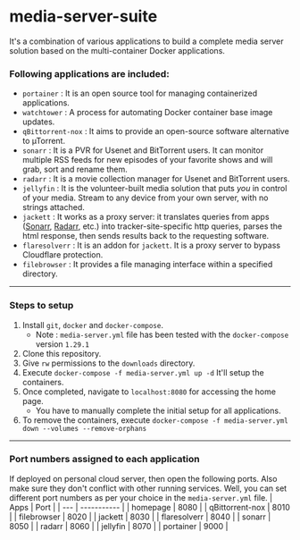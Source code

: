 # media-server-suite
It's a combination of various applications to build a complete media server solution based on the multi-container Docker applications.

### Following applications are included:
- `portainer` : It is an open source tool for managing containerized applications.
- `watchtower` : A process for automating Docker container base image updates.
- `qBittorrent-nox` :  It aims to provide an open-source software alternative to µTorrent.
- `sonarr` : It is a PVR for Usenet and BitTorrent users. It can monitor multiple RSS feeds for new episodes of your favorite shows and will grab, sort and rename them.
- `radarr` :  It is a movie collection manager for Usenet and BitTorrent users.
- `jellyfin` :  It is the volunteer-built media solution that puts _you_ in control of your media. Stream to any device from your own server, with no strings attached.
- `jackett` :  It works as a proxy server: it translates queries from apps ([Sonarr](https://github.com/Sonarr/Sonarr), [Radarr](https://github.com/Radarr/Radarr), etc.) into tracker-site-specific http queries, parses the html response, then sends results back to the requesting software.
- `flaresolverr` :  It is an addon for `jackett`. It is a proxy server to bypass Cloudflare protection.
- `filebrowser` :  It provides a file managing interface within a specified directory.
---
### Steps to setup
1. Install `git`, `docker` and `docker-compose`.
    - Note : `media-server.yml` file has been tested with the `docker-compose` version `1.29.1`
2. Clone this repository.
3. Give `rw` permissions to the `downloads` directory.
4. Execute `docker-compose -f media-server.yml up -d` It'll setup the containers.
5. Once completed, navigate to `localhost:8080` for accessing the home page.
    - You have to manually complete the initial setup for all applications.
6. To remove the containers, execute `docker-compose -f media-server.yml down --volumes --remove-orphans`
---
### Port numbers assigned to each application
If deployed on personal cloud server, then open the following ports. Also make sure they don't conflict with other running services. Well, you can set different port numbers as per your choice in the `media-server.yml` file.
| Apps | Port |
| --- | ----------- |
| homepage | 8080 |
| qBittorrent-nox | 8010 |
| filebrowser | 8020 |
| jackett | 8030 |
| flaresolverr | 8040 |
| sonarr | 8050 |
| radarr | 8060 |
| jellyfin | 8070 |
| portainer | 9000 |
